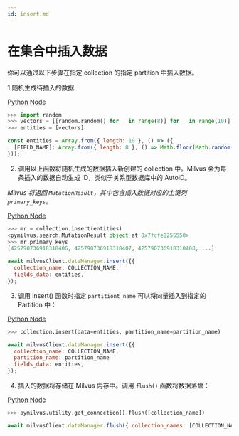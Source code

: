 ```yaml
---
id: insert.md
---
```


# 在集合中插入数据
你可以通过以下步骤在指定 collection 的指定 partition 中插入数据。

1.随机生成待插入的数据:


<div class="multipleCode">

  <a href="?python">Python </a>
  <a href="?javascript">Node</a>
</div>



```python
>>> import random
>>> vectors = [[random.random() for _ in range(8)] for _ in range(10)]
>>> entities = [vectors]
```

```javascript
const entities = Array.from({ length: 10 }, () => ({
  [FIELD_NAME]: Array.from({ length: 8 }, () => Math.floor(Math.random() * 10)),
}));
```

2. 调用以上函数将随机生成的数据插入新创建的 collection 中。Milvus 会为每条插入的数据自动生成 ID，类似于关系型数据库中的 AutoID。

*Milvus 将返回 `MutationResult`，其中包含插入数据对应的主键列 `primary_keys`。*


<div class="multipleCode">

  <a href="?python">Python </a>
  <a href="?javascript">Node</a>
</div>



```python
>>> mr = collection.insert(entities)
<pymilvus.search.MutationResult object at 0x7fcfe8255550>
>>> mr.primary_keys
[425790736918318406, 425790736918318407, 425790736918318408, ...]
```

```javascript
await milvusClient.dataManager.insert({{
  collection_name: COLLECTION_NAME,
  fields_data: entities,
});
```

3. 调用 insert() 函数时指定 `partitiont_name` 可以将向量插入到指定的 Partition 中：


<div class="multipleCode">

  <a href="?python">Python </a>
  <a href="?javascript">Node</a>
</div>



```python
>>> collection.insert(data=entities, partition_name=partition_name)
```

```javascript
await milvusClient.dataManager.insert({{
  collection_name: COLLECTION_NAME,
  partition_name: partition_name
  fields_data: entities,
});
```

4. 插入的数据将存储在 Milvus 内存中。调用 `flush()` 函数将数据落盘：


<div class="multipleCode">

  <a href="?python">Python </a>
  <a href="?javascript">Node</a>
</div>



```python
>>> pymilvus.utility.get_connection().flush([collection_name])
```

```javascript
await milvusClient.dataManager.flush({ collection_names: [COLLECTION_NAME] });
```
